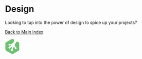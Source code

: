 # Design

Looking to tap into the power of design to spice up your projects?

[Back to Main Index](../README.md)

![Treehouse Logo](../repo-imgs/frogprint.png "Team Treehouse")